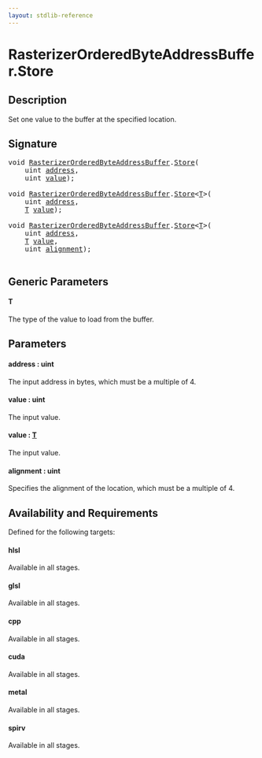 ```yaml
---
layout: stdlib-reference
---
```


# RasterizerOrderedByteAddressBuffer\.Store

## Description

Set one value to the buffer at the specified location.



## Signature 

<pre>
<span class="code_keyword">void</span> <a href="index.md" class="code_type">RasterizerOrderedByteAddressBuffer</a>.<a href="store-0.md">Store</a>(
    <span class="code_keyword">uint</span> <a href="store-0.md#decl-address" class="code_param">address</a>,
    <span class="code_keyword">uint</span> <a href="store-0.md#decl-value" class="code_param">value</a>);

<span class="code_keyword">void</span> <a href="index.md" class="code_type">RasterizerOrderedByteAddressBuffer</a>.<a href="store-0.md">Store</a>&lt;<a href="store-0.md#typeparam-T" class="code_type">T</a>&gt;(
    <span class="code_keyword">uint</span> <a href="store-0.md#decl-address" class="code_param">address</a>,
    <a href="store-0.md#typeparam-T" class="code_type">T</a> <a href="store-0.md#decl-value" class="code_param">value</a>);

<span class="code_keyword">void</span> <a href="index.md" class="code_type">RasterizerOrderedByteAddressBuffer</a>.<a href="store-0.md">Store</a>&lt;<a href="store-0.md#typeparam-T" class="code_type">T</a>&gt;(
    <span class="code_keyword">uint</span> <a href="store-0.md#decl-address" class="code_param">address</a>,
    <a href="store-0.md#typeparam-T" class="code_type">T</a> <a href="store-0.md#decl-value" class="code_param">value</a>,
    <span class="code_keyword">uint</span> <a href="store-0.md#decl-alignment" class="code_param">alignment</a>);

</pre>

## Generic Parameters

####  <a id="typeparam-T"></a>T
The type of the value to load from the buffer.


## Parameters

####  <a id="decl-address"></a>address  : uint
The input address in bytes, which must be a multiple of 4.

####  <a id="decl-value"></a>value  : uint
The input value.

####  <a id="decl-value"></a>value  : [T](store-0.md#typeparam-T)
The input value.

####  <a id="decl-alignment"></a>alignment  : uint
Specifies the alignment of the location, which must be a multiple of 4.


## Availability and Requirements

Defined for the following targets:

#### hlsl
Available in all stages.

#### glsl
Available in all stages.

#### cpp
Available in all stages.

#### cuda
Available in all stages.

#### metal
Available in all stages.

#### spirv
Available in all stages.




<script>
// Fix .md links to .html when on ReadTheDocs
if (window.location.hostname.includes('readthedocs') || 
    window.location.hostname.includes('rtfd.io')) {
  document.addEventListener('DOMContentLoaded', function() {
    const links = document.querySelectorAll('a');
    links.forEach(link => {
      if (link.getAttribute('href') && link.getAttribute('href').endsWith('.md')) {
        link.href = link.href.replace(/\.md($|#|\?)/, '.html$1');
      }
    });
  });
}
</script>
